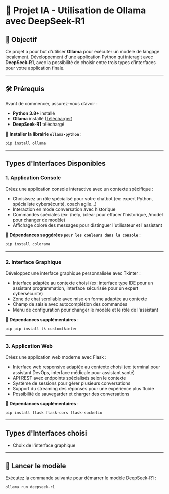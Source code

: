 # 🚀 Projet IA - Utilisation de Ollama avec DeepSeek-R1  

## 🎯 Objectif  
Ce projet a pour but d'utiliser **Ollama** pour exécuter un modèle de langage localement. Développement d'une application Python qui interagit avec **DeepSeek-R1**, avec la possibilité de choisir entre trois types d'interfaces pour votre application finale.

***

## 🛠️ Prérequis  
Avant de commencer, assurez-vous d’avoir :  
- **Python 3.8+** installé  
- **Ollama** installé ([Télécharger](https://ollama.com/download))  
- **DeepSeek-R1** téléchargé 

📌 **Installer la librairie `ollama-python`** :  
```bash
pip install ollama
```

***

## Types d'Interfaces Disponibles

### 1. Application Console
Créez une application console interactive avec un contexte spécifique :

- Choisissez un rôle spécialisé pour votre chatbot (ex: expert Python, spécialiste cybersécurité, coach agile...)
- Interaction en mode conversation avec historique
- Commandes spéciales (ex: /help, /clear pour effacer l'historique, /model pour changer de modèle)
- Affichage coloré des messages pour distinguer l'utilisateur et l'assistant

📌 **Dépendances suggérées `pour les couleurs dans la console`** :  
```bash
pip install colorama
```

***

### 2. Interface Graphique
Développez une interface graphique personnalisée avec Tkinter :

- Interface adaptée au contexte choisi (ex: interface type IDE pour un assistant programmation, interface sécurisée pour un expert cybersécurité)
- Zone de chat scrollable avec mise en forme adaptée au contexte
- Champ de saisie avec autocomplétion des commandes
- Menu de configuration pour changer le modèle et le rôle de l'assistant

📌 **Dépendances supplémentaires** :  
```bash
pip pip install tk customtkinter
```

***

### 3. Application Web
Créez une application web moderne avec Flask :

- Interface web responsive adaptée au contexte choisi (ex: terminal pour assistant DevOps, interface médicale pour assistant santé)
- API REST avec endpoints spécialisés selon le contexte
- Système de sessions pour gérer plusieurs conversations
- Support du streaming des réponses pour une expérience plus fluide
- Possibilité de sauvegarder et charger des conversations

📌 **Dépendances supplémentaires** :  
```bash
pip install flask flask-cors flask-socketio
```

***
## Types d'Interfaces choisi

- Choix de l'interface graphique

***

## 🚀 Lancer le modèle  
Exécutez la commande suivante pour démarrer le modèle DeepSeek-R1 :  

```bash
ollama run deepseek-r1
```